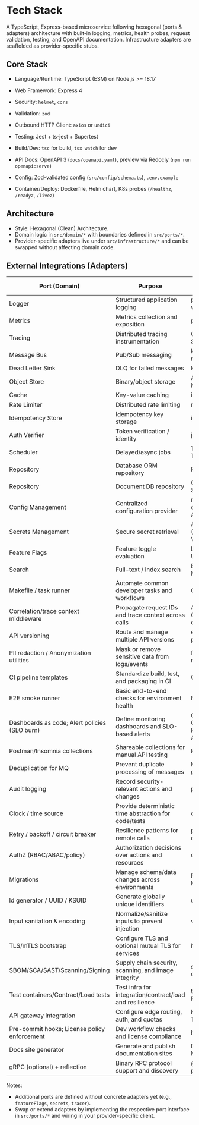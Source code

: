 # Tech Stack

A TypeScript, Express-based microservice following hexagonal (ports & adapters) architecture with built-in logging, metrics, health probes, request validation, testing, and OpenAPI documentation. Infrastructure adapters are scaffolded as provider-specific stubs.

## Core Stack
- Language/Runtime: TypeScript (ESM) on Node.js >= 18.17
- Web Framework: Express 4
- Security: `helmet`, `cors`
- Validation: `zod`
- Outbound HTTP Client: `axios` or `undici`
- Testing: Jest + ts-jest + Supertest
- Build/Dev: `tsc` for build, `tsx watch` for dev
- API Docs: OpenAPI 3 (`docs/openapi.yaml`), preview via Redocly (`npm run openapi:serve`)
- Config: Zod-validated config (`src/config/schema.ts`), `.env.example`

- Container/Deploy: Dockerfile, Helm chart, K8s probes (`/healthz`, `/readyz`, `/livez`)

## Architecture
- Style: Hexagonal (Clean) Architecture.
- Domain logic in `src/domain/*` with boundaries defined in `src/ports/*`.
- Provider-specific adapters live under `src/infrastructure/*` and can be swapped without affecting domain code.

## External Integrations (Adapters)

| Port (Domain) | Purpose | Ready-made Adapters | External Service | Source File |
|---|---|---|---|---|
| Logger | Structured application logging | pino, pino-http, winston |  | `src/middleware/logging.ts` |
| Metrics | Metrics collection and exposition | prom-client | Prometheus | `src/observability/metrics.ts` |
| Tracing | Distributed tracing instrumentation | OpenTelemetry SDK | OpenTelemetry Collector | `src/observability/tracing.ts` |
| Message Bus | Pub/Sub messaging | kafkajs, node-rdkafka | Apache Kafka | `src/infrastructure/messaging/kafkaClient.ts` |
| Dead Letter Sink | DLQ for failed messages | kafkajs | Apache Kafka | `src/infrastructure/deadletter/kafkaDeadLetterSink.ts` |
| Object Store | Binary/object storage | AWS SDK v3 (S3), MinIO client | AWS S3 / MinIO | `src/infrastructure/objectstore/s3ObjectStore.ts` |
| Cache | Key-value caching | ioredis, node-redis | Redis | `src/infrastructure/cache/redisCache.ts` |
| Rate Limiter | Distributed rate limiting | rate-limiter-flexible | Redis | `src/infrastructure/ratelimiter/redisRateLimiter.ts` |
| Idempotency Store | Idempotency key storage | ioredis | Redis | `src/infrastructure/idempotency/redisIdempotencyStore.ts` |
| Auth Verifier | Token verification / identity | jose, openid-client | FusionAuth / OIDC | `src/infrastructure/auth/fusionAuthProvider.ts` |
| Scheduler | Delayed/async jobs | Temporal TypeScript SDK | Temporal | `src/infrastructure/scheduler/temporalScheduler.ts` |
| Repository | Database ORM repository | Prisma Client | Prisma | `src/infrastructure/database/prismaRepository.ts` |
| Repository | Document DB repository | Couchbase Node SDK | Couchbase | `src/infrastructure/database/couchbaseRepository.ts` |
| Config Management | Centralized configuration provider | node-config, convict, AWS AppConfig SDK | AWS AppConfig | `src/infrastructure/config/appConfigProvider.ts` |
| Secrets Management | Secure secret retrieval | AWS SDK v3 (Secrets Manager), Vault client | AWS Secrets Manager | `src/infrastructure/secrets/awsSecretsManager.ts` |
| Feature Flags | Feature toggle evaluation | LaunchDarkly SDK, Unleash client | LaunchDarkly | `src/infrastructure/featureflags/launchDarklyClient.ts` |
| Search | Full-text / index search | Elasticsearch JS, Meilisearch | Elasticsearch | `src/infrastructure/search/elasticsearchClient.ts` |
| Makefile / task runner | Automate common developer tasks and workflows | GNU Make |  | `Makefile` |
| Correlation/trace context middleware | Propagate request IDs and trace context across calls | AsyncLocalStorage, OpenTelemetry context |  | `src/infrastructure/context/alsContextPropagator.ts` |
| API versioning | Route and manage multiple API versions | express versioning patterns |  | `src/infrastructure/versioning/headerVersionRouter.ts` |
| PII redaction / Anonymization utilities | Mask or remove sensitive data from logs/events | fast-redact, pino redact |  | `src/utils/redaction.ts` |
| CI pipeline templates | Standardize build, test, and packaging in CI | GitHub Actions | GitHub Actions | `.github/workflows/ci.yml` |
| E2E smoke runner | Basic end-to-end checks for environment health | Newman, k6 |  | `scripts/smoke.ts` |
| Dashboards as code; Alert policies (SLO burn) | Define monitoring dashboards and SLO-based alerts | Grafana JSON, Grafonnet, Prometheus Alertmanager | Grafana, Prometheus Alertmanager | `docs/observability/dashboards/README.md` |
| Postman/Insomnia collections | Shareable collections for manual API testing | Postman, Insomnia |  | `docs/collections/README.md` |
| Deduplication for MQ | Prevent duplicate processing of messages | Kafka consumer groups | Redis | `src/infrastructure/idempotency/redisIdempotencyStore.ts` |
| Audit logging | Record security-relevant actions and changes | pino |  | `src/middleware/logging.ts` |
| Clock / time source | Provide deterministic time abstraction for code/tests | dayjs, luxon |  | `src/utils/clock.ts` |
| Retry / backoff / circuit breaker | Resilience patterns for remote calls | p-retry, cockatiel, opossum |  | `src/utils/resilience.ts` |
| AuthZ (RBAC/ABAC/policy) | Authorization decisions over actions and resources | casbin, oso | Casbin | `src/infrastructure/authorization/casbinAuthorizer.ts` |
| Migrations | Manage schema/data changes across environments | Prisma Migrate, Knex | Prisma Migrate | `scripts/migrate.ts` |
| Id generator / UUID / KSUID | Generate globally unique identifiers | uuid, ksuid |  | `src/utils/ids.ts` |
| Input sanitation & encoding | Normalize/sanitize inputs to prevent injection | validator.js |  | `src/utils/sanitize.ts` |
| TLS/mTLS bootstrap | Configure TLS and optional mutual TLS for services | Node.js TLS |  | `src/security/tls.ts` |
| SBOM/SCA/SAST/Scanning/Signing | Supply chain security, scanning, and image integrity | syft, grype, trivy, cosign |  | `docs/security/supply-chain.md` |
| Test containers/Contract/Load tests | Test infra for integration/contract/load and resilience | testcontainers, Pact, k6 |  | `tests/e2e/README.md` |
| API gateway integration | Configure edge routing, auth, and quotas | Kong, NGINX, Traefik |  | `docs/ops/api-gateway.md` |
| Pre-commit hooks; License policy enforcement | Dev workflow checks and license compliance | husky, lint-staged |  | `docs/dev/precommit.md` |
| Docs site generator | Generate and publish documentation sites | Docusaurus, MkDocs |  | `docs/site/README.md` |
| gRPC (optional) + reflection | Binary RPC protocol support and discovery | @grpc/grpc-js, ts-proto |  | `src/infrastructure/grpc/grpcServer.ts` |

Notes:
- Additional ports are defined without concrete adapters yet (e.g., `featureFlags`, `secrets`, `tracer`).
- Swap or extend adapters by implementing the respective port interface in `src/ports/*` and wiring in your provider-specific client.
